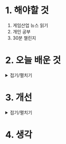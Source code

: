 
# 1. 해야할 것

1. 게임산업 뉴스 읽기 
2. 개인 공부
3. 30분 챌린지



# 2. 오늘 배운 것

<details>
<summary>접기/펼치기</summary>




</details>




# 3. 개선


<details>
<summary>접기/펼치기</summary>


</details>



# 4. 생각


